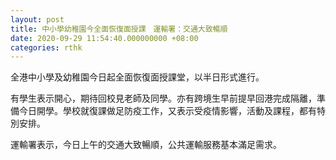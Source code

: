 ```yaml
---
layout: post
title: 中小學幼稚園今全面恢復面授課　運輸署：交通大致暢順
date: 2020-09-29 11:54:40.000000000 +08:00
categories: rthk
---
```


全港中小學及幼稚園今日起全面恢復面授課堂，以半日形式進行。

有學生表示開心，期待回校見老師及同學。亦有跨境生早前提早回港完成隔離，準備今日開學。學校就復課做足防疫工作，又表示受疫情影響，活動及課程，都有特別安排。

運輸署表示，今日上午的交通大致暢順，公共運輸服務基本滿足需求。
